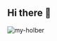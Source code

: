## Hi there 👋

<!--
**my-holber/my-holber** is a ✨ _special_ ✨ repository because its `README.md` (this file) appears on your GitHub profile.

Here are some ideas to get you started:

- 🔭 I’m currently working on ...
- 🌱 I’m currently learning ...
- 👯 I’m looking to collaborate on ...
- 🤔 I’m looking for help with ...
- 💬 Ask me about ...
- 📫 How to reach me: ...
- 😄 Pronouns: ...
- ⚡ Fun fact: ...
-->
<p>
  <img align="left" 
       src="https://github-readme-stats.vercel.app/api/top-langs?username=my-holber&show_icons=true&locale=en&layout=compact&theme=radical&hide=css,html&langs_count=8" 
       alt="my-holber" />
</p>
